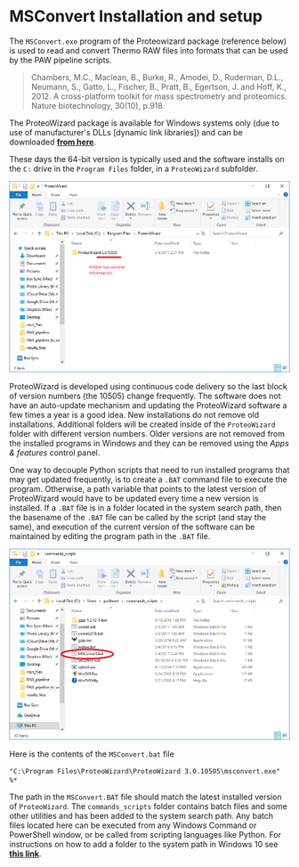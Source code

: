 # MSConvert Installation and setup

The `MSConvert.exe` program of the Proteowizard package (reference below) is used to read and convert Thermo RAW files into formats that can be used by the PAW pipeline scripts.

> Chambers, M.C., Maclean, B., Burke, R., Amodei, D., Ruderman, D.L., Neumann, S., Gatto, L., Fischer, B., Pratt, B., Egertson, J. and Hoff, K., 2012. A cross-platform toolkit for mass spectrometry and proteomics. Nature biotechnology, 30(10), p.918.

The ProteoWizard package is available for Windows systems only (due to use of manufacturer's DLLs [dynamic link libraries]) and can be downloaded [**from here**](http://proteowizard.sourceforge.net/downloads.shtml).

These days the 64-bit version is typically used and the software installs on the `C:` drive in the `Program Files` folder, in a `ProteoWizard` subfolder.

![ProteoWizard](images/ProteoWizard_folder.png)

ProteoWizard is developed using continuous code delivery so the last block of version numbers (the 10505) change frequently. The software does not have an auto-update mechanism and updating the ProteoWizard software a few times a year is a good idea. New installations do not remove old installations. Additional folders will be created inside of the `ProteoWizard` folder with different version numbers. Older versions are not removed from the installed programs in Windows and they can be removed using the *Apps & features* control panel.

One way to decouple Python scripts that need to run installed programs that may get updated frequently, is to create a `.BAT` command file to execute the program. Otherwise, a path variable that points to the latest version of ProteoWizard would have to be updated every time a new version is installed. If a `.BAT` file is in a folder located in the system search path, then the basename of the `.BAT` file can be called by the script (and stay the same), and execution of the current version of the software can be maintained by editing the program path in the `.BAT` file.

![commands_scripts](images/commands_scripts.png)


Here is the contents of the `MSConvert.bat` file
```
"C:\Program Files\ProteoWizard\ProteoWizard 3.0.10505\msconvert.exe" %*
```

The path in the `MSConvert.BAT` file should match the latest installed version of `ProteoWizard`. The `commands_scripts` folder contains batch files and some other utilities and has been added to the system search path. Any batch files located here can be executed from any Windows Command or PowerShell window, or be called from scripting languages like Python. For instructions on how to add a folder to the system path in Windows 10 see [**this link**](https://stackoverflow.com/questions/44272416/how-to-add-a-folder-to-path-environment-variable-in-windows-10-with-screensho).
